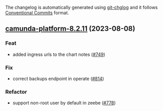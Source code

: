 The changelog is automatically generated using [git-chglog](https://github.com/git-chglog/git-chglog)
and it follows [Conventional Commits](https://www.conventionalcommits.org/en/v1.0.0/) format.


<a name="camunda-platform-8.2.11"></a>
## [camunda-platform-8.2.11](https://github.com/camunda/camunda-platform-helm/compare/camunda-platform-8.2.10...camunda-platform-8.2.11) (2023-08-08)

### Feat

* added ingress urls to the chart notes ([#749](https://github.com/camunda/camunda-platform-helm/issues/749))

### Fix

* correct backups endpoint in operate ([#814](https://github.com/camunda/camunda-platform-helm/issues/814))

### Refactor

* support non-root user by default in zeebe ([#778](https://github.com/camunda/camunda-platform-helm/issues/778))

